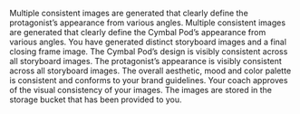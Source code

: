 Multiple consistent images are generated that clearly define the protagonist’s appearance from various angles.
Multiple consistent images are generated that clearly define the Cymbal Pod’s appearance from various angles.
You have generated distinct storyboard images and a final closing frame image.
The Cymbal Pod’s design is visibly consistent across all storyboard images.
The protagonist’s appearance is visibly consistent across all storyboard images.
The overall aesthetic, mood and color palette is consistent and conforms to your brand guidelines.
Your coach approves of the visual consistency of your images.
The images are stored in the storage bucket that has been provided to you.
